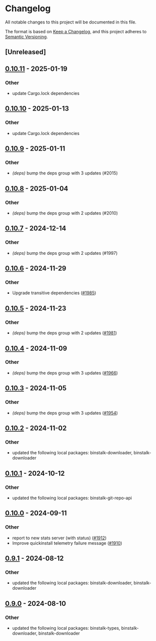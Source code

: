 # Changelog
All notable changes to this project will be documented in this file.

The format is based on [Keep a Changelog](https://keepachangelog.com/en/1.0.0/),
and this project adheres to [Semantic Versioning](https://semver.org/spec/v2.0.0.html).

## [Unreleased]

## [0.10.11](https://github.com/cargo-bins/cargo-binstall/compare/binstalk-fetchers-v0.10.10...binstalk-fetchers-v0.10.11) - 2025-01-19

### Other

- update Cargo.lock dependencies

## [0.10.10](https://github.com/cargo-bins/cargo-binstall/compare/binstalk-fetchers-v0.10.9...binstalk-fetchers-v0.10.10) - 2025-01-13

### Other

- update Cargo.lock dependencies

## [0.10.9](https://github.com/cargo-bins/cargo-binstall/compare/binstalk-fetchers-v0.10.8...binstalk-fetchers-v0.10.9) - 2025-01-11

### Other

- *(deps)* bump the deps group with 3 updates (#2015)

## [0.10.8](https://github.com/cargo-bins/cargo-binstall/compare/binstalk-fetchers-v0.10.7...binstalk-fetchers-v0.10.8) - 2025-01-04

### Other

- *(deps)* bump the deps group with 2 updates (#2010)

## [0.10.7](https://github.com/cargo-bins/cargo-binstall/compare/binstalk-fetchers-v0.10.6...binstalk-fetchers-v0.10.7) - 2024-12-14

### Other

- *(deps)* bump the deps group with 2 updates (#1997)

## [0.10.6](https://github.com/cargo-bins/cargo-binstall/compare/binstalk-fetchers-v0.10.5...binstalk-fetchers-v0.10.6) - 2024-11-29

### Other

- Upgrade transitive dependencies ([#1985](https://github.com/cargo-bins/cargo-binstall/pull/1985))

## [0.10.5](https://github.com/cargo-bins/cargo-binstall/compare/binstalk-fetchers-v0.10.4...binstalk-fetchers-v0.10.5) - 2024-11-23

### Other

- *(deps)* bump the deps group with 2 updates ([#1981](https://github.com/cargo-bins/cargo-binstall/pull/1981))

## [0.10.4](https://github.com/cargo-bins/cargo-binstall/compare/binstalk-fetchers-v0.10.3...binstalk-fetchers-v0.10.4) - 2024-11-09

### Other

- *(deps)* bump the deps group with 3 updates ([#1966](https://github.com/cargo-bins/cargo-binstall/pull/1966))

## [0.10.3](https://github.com/cargo-bins/cargo-binstall/compare/binstalk-fetchers-v0.10.2...binstalk-fetchers-v0.10.3) - 2024-11-05

### Other

- *(deps)* bump the deps group with 3 updates ([#1954](https://github.com/cargo-bins/cargo-binstall/pull/1954))

## [0.10.2](https://github.com/cargo-bins/cargo-binstall/compare/binstalk-fetchers-v0.10.1...binstalk-fetchers-v0.10.2) - 2024-11-02

### Other

- updated the following local packages: binstalk-downloader, binstalk-downloader

## [0.10.1](https://github.com/cargo-bins/cargo-binstall/compare/binstalk-fetchers-v0.10.0...binstalk-fetchers-v0.10.1) - 2024-10-12

### Other

- updated the following local packages: binstalk-git-repo-api

## [0.10.0](https://github.com/cargo-bins/cargo-binstall/compare/binstalk-fetchers-v0.9.1...binstalk-fetchers-v0.10.0) - 2024-09-11

### Other

- report to new stats server (with status) ([#1912](https://github.com/cargo-bins/cargo-binstall/pull/1912))
- Improve quickinstall telemetry failure message ([#1910](https://github.com/cargo-bins/cargo-binstall/pull/1910))

## [0.9.1](https://github.com/cargo-bins/cargo-binstall/compare/binstalk-fetchers-v0.9.0...binstalk-fetchers-v0.9.1) - 2024-08-12

### Other
- updated the following local packages: binstalk-downloader, binstalk-downloader

## [0.9.0](https://github.com/cargo-bins/cargo-binstall/compare/binstalk-fetchers-v0.8.0...binstalk-fetchers-v0.9.0) - 2024-08-10

### Other
- updated the following local packages: binstalk-types, binstalk-downloader, binstalk-downloader
